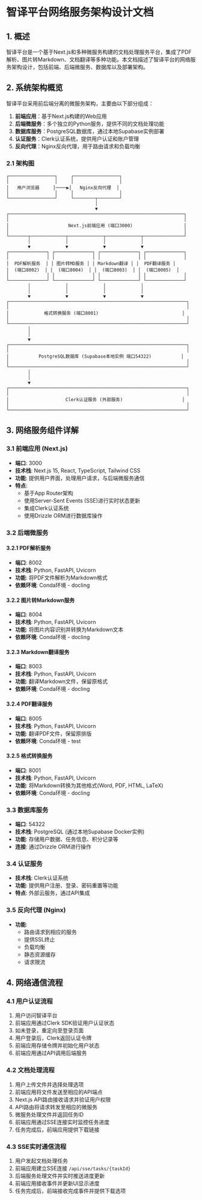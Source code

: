 # 智译平台网络服务架构设计文档

## 1. 概述

智译平台是一个基于Next.js和多种微服务构建的文档处理服务平台，集成了PDF解析、图片转Markdown、文档翻译等多种功能。本文档描述了智译平台的网络服务架构设计，包括前端、后端微服务、数据库以及部署架构。

## 2. 系统架构概览

智译平台采用前后端分离的微服务架构，主要由以下部分组成：

1. **前端应用**：基于Next.js构建的Web应用
2. **后端微服务**：多个独立的Python服务，提供不同的文档处理功能
3. **数据库服务**：PostgreSQL数据库，通过本地Supabase实例部署
4. **认证服务**：Clerk认证系统，提供用户认证和账户管理
5. **反向代理**：Nginx反向代理，用于路由请求和负载均衡

### 2.1 架构图

```
┌─────────────────┐     ┌─────────────────┐
│                 │     │                 │
│   用户浏览器     │────▶│   Nginx反向代理  │
│                 │     │                 │
└─────────────────┘     └────────┬────────┘
                                 │
                                 ▼
┌─────────────────────────────────────────────────────────────────┐
│                                                                 │
│                      Next.js前端应用 (端口3000)                   │
│                                                                 │
└───────┬─────────────┬─────────────┬─────────────┬───────────────┘
        │             │             │             │
        ▼             ▼             ▼             ▼
┌──────────────┐ ┌──────────────┐ ┌──────────────┐ ┌──────────────┐
│              │ │              │ │              │ │              │
│  PDF解析服务  │ │ 图片转MD服务 │ │ Markdown翻译 │ │  PDF翻译服务 │
│  (端口8002)  │ │  (端口8004)  │ │  (端口8003)  │ │  (端口8005)  │
│              │ │              │ │              │ │              │
└──────────────┘ └──────────────┘ └──────────────┘ └──────────────┘
        │             │             │             │
        │             │             │             │
        ▼             ▼             ▼             ▼
┌──────────────────────────────────────────────────────────────────┐
│                                                                  │
│             格式转换服务 (端口8001)                               │
│                                                                  │
└──────────────────────────────────────────────────────────────────┘
        │
        │
        ▼
┌──────────────────────────────────────────────────────────────────┐
│                                                                  │
│           PostgreSQL数据库 (Supabase本地实例 端口54322)           │
│                                                                  │
└──────────────────────────────────────────────────────────────────┘
        │
        │
        ▼
┌──────────────────────────────────────────────────────────────────┐
│                                                                  │
│                     Clerk认证服务 (外部服务)                      │
│                                                                  │
└──────────────────────────────────────────────────────────────────┘
```

## 3. 网络服务组件详解

### 3.1 前端应用 (Next.js)

- **端口**: 3000
- **技术栈**: Next.js 15, React, TypeScript, Tailwind CSS
- **功能**: 提供用户界面，处理用户请求，与后端微服务通信
- **特点**:
  - 基于App Router架构
  - 使用Server-Sent Events (SSE)进行实时状态更新
  - 集成Clerk认证系统
  - 使用Drizzle ORM进行数据库操作

### 3.2 后端微服务

#### 3.2.1 PDF解析服务

- **端口**: 8002
- **技术栈**: Python, FastAPI, Uvicorn
- **功能**: 将PDF文件解析为Markdown格式
- **依赖环境**: Conda环境 - docling

#### 3.2.2 图片转Markdown服务

- **端口**: 8004
- **技术栈**: Python, FastAPI, Uvicorn
- **功能**: 将图片内容识别并转换为Markdown文本
- **依赖环境**: Conda环境 - docling

#### 3.2.3 Markdown翻译服务

- **端口**: 8003
- **技术栈**: Python, FastAPI, Uvicorn
- **功能**: 翻译Markdown文件，保留原格式
- **依赖环境**: Conda环境 - docling

#### 3.2.4 PDF翻译服务

- **端口**: 8005
- **技术栈**: Python, FastAPI, Uvicorn
- **功能**: 翻译PDF文件，保留原排版
- **依赖环境**: Conda环境 - test

#### 3.2.5 格式转换服务

- **端口**: 8001
- **技术栈**: Python, FastAPI, Uvicorn
- **功能**: 将Markdown转换为其他格式(Word, PDF, HTML, LaTeX)
- **依赖环境**: Conda环境 - docling

### 3.3 数据库服务

- **端口**: 54322
- **技术栈**: PostgreSQL (通过本地Supabase Docker实例)
- **功能**: 存储用户数据、任务信息、积分记录等
- **连接**: 通过Drizzle ORM进行操作

### 3.4 认证服务

- **技术栈**: Clerk认证系统
- **功能**: 提供用户注册、登录、密码重置等功能
- **特点**: 外部云服务，通过API集成

### 3.5 反向代理 (Nginx)

- **功能**:
  - 路由请求到相应的服务
  - 提供SSL终止
  - 负载均衡
  - 静态资源缓存
  - 请求限流

## 4. 网络通信流程

### 4.1 用户认证流程

1. 用户访问智译平台
2. 前端应用通过Clerk SDK验证用户认证状态
3. 如未登录，重定向至登录页面
4. 用户登录后，Clerk返回认证令牌
5. 前端应用存储令牌并初始化用户状态
6. 前端应用通过API调用后端服务

### 4.2 文档处理流程

1. 用户上传文件并选择处理选项
2. 前端应用将文件发送至相应的API端点
3. Next.js API路由接收请求并验证用户权限
4. API路由将请求转发至相应的微服务
5. 微服务处理文件并返回任务ID
6. 前端应用通过SSE连接实时监控任务进度
7. 任务完成后，前端应用提供下载链接

### 4.3 SSE实时通信流程

1. 用户发起文档处理任务
2. 前端应用建立SSE连接 `/api/sse/tasks/{taskId}`
3. 后端服务处理文件并实时推送进度更新
4. 前端应用接收事件并更新UI显示进度
5. 任务完成后，前端接收完成事件并提供下载选项
